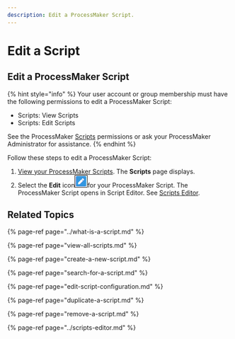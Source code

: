 ```yaml
---
description: Edit a ProcessMaker Script.
---
```


# Edit a Script

## Edit a ProcessMaker Script

{% hint style="info" %}
Your user account or group membership must have the following permissions to edit a ProcessMaker Script:

* Scripts: View Scripts
* Scripts: Edit Scripts

See the ProcessMaker [Scripts](../../../processmaker-administration/permission-descriptions-for-users-and-groups.md#scripts) permissions or ask your ProcessMaker Administrator for assistance.
{% endhint %}

Follow these steps to edit a ProcessMaker Script:

1. [View your ProcessMaker Scripts](view-all-scripts.md). The **Scripts** page displays.
2. Select the **Edit** icon![](../../../.gitbook/assets/edit-icon.png)for your ProcessMaker Script. The ProcessMaker Script opens in Script Editor. See [Scripts Editor](../scripts-editor.md).

## Related Topics

{% page-ref page="../what-is-a-script.md" %}

{% page-ref page="view-all-scripts.md" %}

{% page-ref page="create-a-new-script.md" %}

{% page-ref page="search-for-a-script.md" %}

{% page-ref page="edit-script-configuration.md" %}

{% page-ref page="duplicate-a-script.md" %}

{% page-ref page="remove-a-script.md" %}

{% page-ref page="../scripts-editor.md" %}

